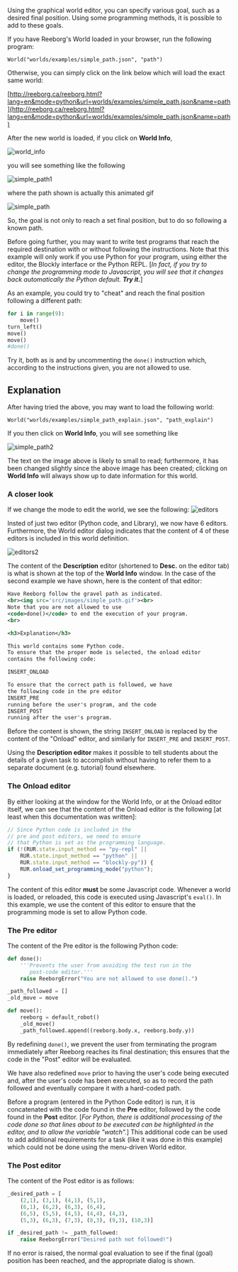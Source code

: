 Using the graphical world editor, you can specify various goal, such as
a desired final position.  Using some programming methods, it is possible
to add to these goals.

If you have Reeborg's World loaded in your browser, run the following program:
```
World("worlds/examples/simple_path.json", "path")
```

Otherwise, you can simply click on the link below which will load the exact same world:

[http://reeborg.ca/reeborg.html?lang=en&mode=python&url=worlds/examples/simple_path.json&name=path](http://reeborg.ca/reeborg.html?lang=en&mode=python&url=worlds/examples/simple_path.json&name=path)

After the new world is loaded, if you click on **World Info**,

![world_info][world_info]

[world_info]: ../../src/images/world_info.png


you will see something like the following

![simple_path1][simple_path1]

[simple_path1]: ../../src/images/simple_path1.png

where the path shown is actually this animated gif

![simple_path][simple_path]

[simple_path]: ../../src/images/simple_path.gif

So, the goal is not only to reach a set final position, but to do so
following a known path.

Before going further, you may want to write test programs that reach the required destination with or without following the instructions.
Note that this example will only work if you use Python for your program,
using either the editor, the Blockly interface or the Python REPL.
[_In fact, if you try to change the programming mode to Javascript, you will
see that it changes back automatically the Python default. **Try it.**_]

As an example, you could try to "cheat" and reach the final position
following a different path:

```python
for i in range(9):
    move()
turn_left()
move()
move()
#done()

```

Try it, both as is and by uncommenting the `done()` instruction which,
according to the instructions given, you are not allowed to use.

## Explanation

After having tried the above, you may want to load the following world:

```
World("worlds/examples/simple_path_explain.json", "path_explain")
```

If you then click on **World Info**, you will see something like

![simple_path2][simple_path2]

[simple_path2]: ../../src/images/simple_path_explain.png

The text on the image above is likely to small to read; furthermore, it has
been changed slightly since the above image has been created; clicking on
**World Info** will always show up to date information for this world.

### A closer look

If we change the mode to edit the world, we see the following:
![editors][editors]

[editors]: ../../src/images/editors.png

Insted of just two editor (Python code, and Library), we now have 6 editors. Furthermore, the World editor dialog indicates that the content of 4 of these editors is included in this world definition.

![editors2][editors2]

[editors2]: ../../src/images/editors2.png

The content of the **Description** editor (shortened to **Desc.** on the editor tab) is what is shown at the top of the **World Info** window. In the case of the second example we have shown, here is the content of that editor:

```xml
Have Reeborg follow the gravel path as indicated.
<br><img src='src/images/simple_path.gif'><br>
Note that you are not allowed to use
<code>done()</code> to end the execution of your program.
<br>

<h3>Explanation</h3>

This world contains some Python code.
To ensure that the proper mode is selected, the onload editor
contains the following code:

INSERT_ONLOAD

To ensure that the correct path is followed, we have
the following code in the pre editor
INSERT_PRE
running before the user's program, and the code
INSERT_POST
running after the user's program.
```

Before the content is shown, the string `INSERT_ONLOAD` is replaced by the content of the "Onload" editor, and similarly for `INSERT_PRE` and `INSERT_POST`.

Using the **Description editor** makes it possible to tell students about
the details of a given task to accomplish without having to refer them
to a separate document (e.g. tutorial) found elsewhere.

### The Onload editor

By either looking at the window for the World Info, or at the Onload editor
itself, we can see that the content of the Onload editor is the following
[at least when this documentation was written]:
```javascript
// Since Python code is included in the
// pre and post editors, we need to ensure
// that Python is set as the programming language.
if (!(RUR.state.input_method == "py-repl" ||
    RUR.state.input_method == "python" ||
    RUR.state.input_method == "blockly-py")) {
    RUR.onload_set_programming_mode("python");
}

```
The content of this editor **must** be some Javascript code.
Whenever a world is loaded, or reloaded, this code is executed
using Javascript's `eval()`.  In this example, we use the content
of this editor to ensure that the programming mode is set to allow
Python code.

### The Pre editor

The content of the Pre editor is the following Python code:
```python
def done():
    '''Prevents the user from avoiding the test run in the
       post-code editor.'''
    raise ReeborgError("You are not allowed to use done().")

_path_followed = []
_old_move = move

def move():
    reeborg = default_robot()
    _old_move()
    _path_followed.append((reeborg.body.x, reeborg.body.y))

```

By redefining `done()`, we prevent the user from terminating the program
immediately after Reeborg reaches its final destination; this ensures that
the code in the "Post" editor will be evaluated.


We have also redefined `move` prior to having the user's code
being executed and, after the user's code has been executed,
so as to record the path followed and eventually
compare it with a hard-coded path.

Before a program (entered in the Python Code editor) is run,
it is concatenated with the code found in the **Pre** editor,
followed by the code found in the **Post** editor.
[_For Python, there is additional processing of the code done so that lines
about to be executed can be highlighted in the editor,
and to allow the variable "watch"._]
This additional code can be used to add additional requirements for a task
(like it was done in this example) which could not be done using the
menu-driven World editor.

### The Post editor

The content of the Post editor is as follows:
```python
_desired_path = [
    (2,1), (3,1), (4,1), (5,1),
    (6,1), (6,2), (6,3), (6,4),
    (6,5), (5,5), (4,5), (4,4), (4,3),
    (5,3), (6,3), (7,3), (8,3), (9,3), (10,3)]

if _desired_path != _path_followed:
    raise ReeborgError("Desired path not followed!")

```
If no error is raised, the normal goal evaluation to see if the final (goal)
position has been reached, and the appropriate dialog is shown.
